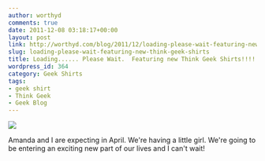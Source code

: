 ```yaml
---
author: worthyd
comments: true
date: 2011-12-08 03:18:17+00:00
layout: post
link: http://worthyd.com/blog/2011/12/loading-please-wait-featuring-new-think-geek-shirts/
slug: loading-please-wait-featuring-new-think-geek-shirts
title: Loading...... Please Wait.  Featuring new Think Geek Shirts!!!!
wordpress_id: 364
category: Geek Shirts
tags:
- geek shirt
- Think Geek
- Geek Blog
---
```


[![](http://blog.worthyd.com/wp-content/uploads/2011/12/388515_10100105570837197_20601938_42342290_1251665837_n-222x300.jpg)](http://blog.worthyd.com/wp-content/uploads/2011/12/388515_10100105570837197_20601938_42342290_1251665837_n.jpg)

Amanda and I are expecting in April. We're having a little girl. We're going to be entering an exciting new part of our lives and I can't wait!
